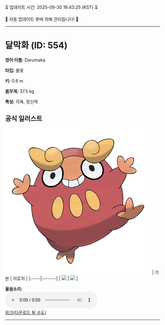 
⏳ 업데이트 시간: 2025-09-30 18:43:25 (KST) ⏳

🤖 자동 업데이트 봇에 의해 관리됩니다! 🤖

---

# 달막화 (ID: 554)
**영어 이름:** Darumaka

**타입:** 불꽃

**키:** 0.6 m

**몸무게:** 37.5 kg

**특성:** 의욕, 정신력

## 공식 일러스트
![](https://raw.githubusercontent.com/PokeAPI/sprites/master/sprites/pokemon/other/official-artwork/554.png)
| 기본 | 이로치 |
|:----:|:------:|
| <img src="http://play.pokemonshowdown.com/sprites/ani/darumaka.gif" width="200"> | <img src="http://play.pokemonshowdown.com/sprites/ani-shiny/darumaka.gif" width="200"> |

**울음소리:**<br><audio controls src="https://raw.githubusercontent.com/PokeAPI/cries/main/cries/pokemon/latest/554.ogg"></audio><br> [링크(다운로드 될 수도)](https://raw.githubusercontent.com/PokeAPI/cries/main/cries/pokemon/latest/554.ogg)


---
